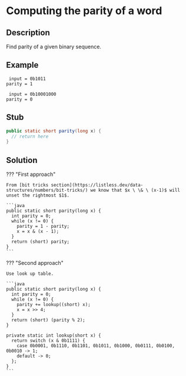 # Computing the parity of a word

## Description

Find parity of a given binary sequence.

## Example

```
 input = 0b1011
parity = 1

 input = 0b10001000
parity = 0
```

## Stub

```java
public static short parity(long x) {
  // return here
}
```

## Solution

??? "First approach"

    From [bit tricks section](https://listless.dev/data-structures/numbers/bit-tricks/) we know that $x \ \& \ (x-1)$ will unset the rightmost $1$.

    ```java
    public static short parity(long x) {
      int parity = 0;
      while (x != 0) {
        parity = 1 - parity;
        x = x & (x - 1);
      }
      return (short) parity;
    }
    ```

??? "Second approach"

    Use look up table.

    ```java
    public static short parity(long x) {
      int parity = 0;
      while (x != 0) {
        parity += lookup((short) x);
        x = x >> 4;
      }
      return (short) (parity % 2);
    }

    private static int lookup(short x) {
      return switch (x & 0b1111) {
        case 0b0001, 0b1110, 0b1101, 0b1011, 0b1000, 0b0111, 0b0100, 0b0010 -> 1;
        default -> 0;
      };
    }
    ```
